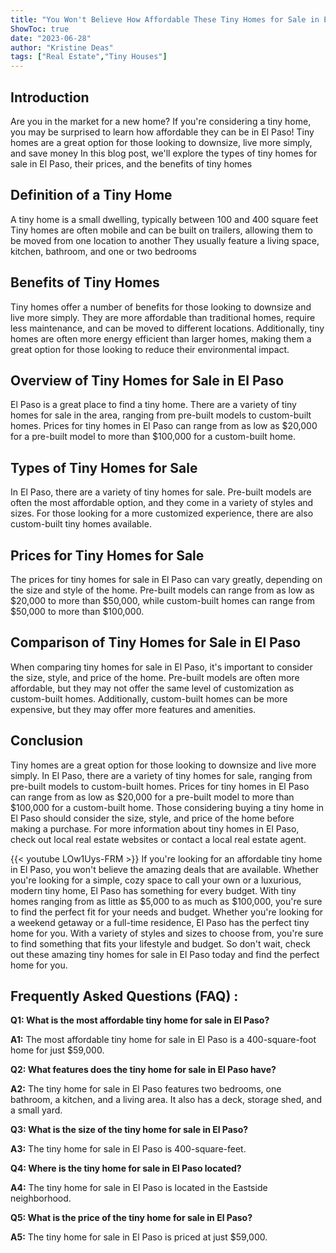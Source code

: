 ```yaml
---
title: "You Won't Believe How Affordable These Tiny Homes for Sale in El Paso Are!"
ShowToc: true 
date: "2023-06-28"
author: "Kristine Deas" 
tags: ["Real Estate","Tiny Houses"]
---
```

## Introduction 
Are you in the market for a new home? If you're considering a tiny home, you may be surprised to learn how affordable they can be in El Paso! Tiny homes are a great option for those looking to downsize, live more simply, and save money In this blog post, we'll explore the types of tiny homes for sale in El Paso, their prices, and the benefits of tiny homes 

## Definition of a Tiny Home 
A tiny home is a small dwelling, typically between 100 and 400 square feet Tiny homes are often mobile and can be built on trailers, allowing them to be moved from one location to another They usually feature a living space, kitchen, bathroom, and one or two bedrooms 

## Benefits of Tiny Homes 
Tiny homes offer a number of benefits for those looking to downsize and live more simply. They are more affordable than traditional homes, require less maintenance, and can be moved to different locations. Additionally, tiny homes are often more energy efficient than larger homes, making them a great option for those looking to reduce their environmental impact. 

## Overview of Tiny Homes for Sale in El Paso 
El Paso is a great place to find a tiny home. There are a variety of tiny homes for sale in the area, ranging from pre-built models to custom-built homes. Prices for tiny homes in El Paso can range from as low as $20,000 for a pre-built model to more than $100,000 for a custom-built home. 

## Types of Tiny Homes for Sale 
In El Paso, there are a variety of tiny homes for sale. Pre-built models are often the most affordable option, and they come in a variety of styles and sizes. For those looking for a more customized experience, there are also custom-built tiny homes available. 

## Prices for Tiny Homes for Sale 
The prices for tiny homes for sale in El Paso can vary greatly, depending on the size and style of the home. Pre-built models can range from as low as $20,000 to more than $50,000, while custom-built homes can range from $50,000 to more than $100,000. 

## Comparison of Tiny Homes for Sale in El Paso 
When comparing tiny homes for sale in El Paso, it's important to consider the size, style, and price of the home. Pre-built models are often more affordable, but they may not offer the same level of customization as custom-built homes. Additionally, custom-built homes can be more expensive, but they may offer more features and amenities. 

## Conclusion 
Tiny homes are a great option for those looking to downsize and live more simply. In El Paso, there are a variety of tiny homes for sale, ranging from pre-built models to custom-built homes. Prices for tiny homes in El Paso can range from as low as $20,000 for a pre-built model to more than $100,000 for a custom-built home. Those considering buying a tiny home in El Paso should consider the size, style, and price of the home before making a purchase. For more information about tiny homes in El Paso, check out local real estate websites or contact a local real estate agent.

{{< youtube LOw1Uys-FRM >}} 
If you're looking for an affordable tiny home in El Paso, you won't believe the amazing deals that are available. Whether you're looking for a simple, cozy space to call your own or a luxurious, modern tiny home, El Paso has something for every budget. With tiny homes ranging from as little as $5,000 to as much as $100,000, you're sure to find the perfect fit for your needs and budget. Whether you're looking for a weekend getaway or a full-time residence, El Paso has the perfect tiny home for you. With a variety of styles and sizes to choose from, you're sure to find something that fits your lifestyle and budget. So don't wait, check out these amazing tiny homes for sale in El Paso today and find the perfect home for you.

## Frequently Asked Questions (FAQ) :
**Q1: What is the most affordable tiny home for sale in El Paso?**

**A1:** The most affordable tiny home for sale in El Paso is a 400-square-foot home for just $59,000.

**Q2: What features does the tiny home for sale in El Paso have?**

**A2:** The tiny home for sale in El Paso features two bedrooms, one bathroom, a kitchen, and a living area. It also has a deck, storage shed, and a small yard.

**Q3: What is the size of the tiny home for sale in El Paso?**

**A3:** The tiny home for sale in El Paso is 400-square-feet.

**Q4: Where is the tiny home for sale in El Paso located?**

**A4:** The tiny home for sale in El Paso is located in the Eastside neighborhood.

**Q5: What is the price of the tiny home for sale in El Paso?**

**A5:** The tiny home for sale in El Paso is priced at just $59,000.



